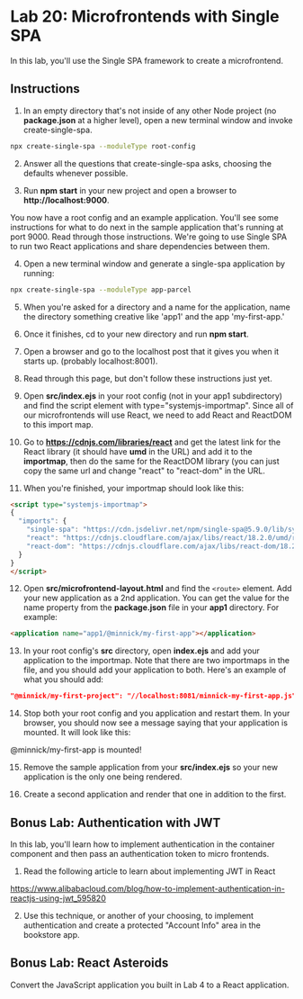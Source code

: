 # Lab 20: Microfrontends with Single SPA

In this lab, you'll use the Single SPA framework to create a microfrontend.

## Instructions

1. In an empty directory that's not inside of any other Node project (no **package.json** at a higher level), open a new terminal window and invoke create-single-spa.

```bash
npx create-single-spa --moduleType root-config
```

2. Answer all the questions that create-single-spa asks, choosing the defaults whenever possible.

3. Run **npm start** in your new project and open a browser to **http://localhost:9000**.

You now have a root config and an example application. You'll see some instructions for what to do next in the sample application that's running at port 9000. Read through those instructions. We're going to use Single SPA to run two React applications and share dependencies between them.

4. Open a new terminal window and generate a single-spa application by running:

```bash
npx create-single-spa --moduleType app-parcel
```

5. When you're asked for a directory and a name for the application, name the directory something creative like 'app1' and the app 'my-first-app.'

6. Once it finishes, cd to your new directory and run **npm start**.

7. Open a browser and go to the localhost post that it gives you when it starts up. (probably localhost:8001).

8. Read through this page, but don't follow these instructions just yet.

9. Open **src/index.ejs** in your root config (not in your app1 subdirectory) and find the script element with type="systemjs-importmap". Since all of our microfrontends will use React, we need to add React and ReactDOM to this import map.

10. Go to **https://cdnjs.com/libraries/react** and get the latest link for the React library (it should have **umd** in the URL) and add it to the **importmap**, then do the same for the ReactDOM library (you can just copy the same url and change "react" to "react-dom" in the URL.

11. When you're finished, your importmap should look like this:

```html
<script type="systemjs-importmap">
{
  "imports": {
    "single-spa": "https://cdn.jsdelivr.net/npm/single-spa@5.9.0/lib/system/single-spa.min.js",
    "react": "https://cdnjs.cloudflare.com/ajax/libs/react/18.2.0/umd/react.production.min.js",
    "react-dom": "https://cdnjs.cloudflare.com/ajax/libs/react-dom/18.2.0/umd/react-dom.production.min.js"
  }
}
</script>
```

12. Open **src/microfrontend-layout.html** and find the `<route>` element. Add your new application as a 2nd application. You can get the value for the name property from the **package.json** file in your **app1** directory. For example:

```html
<application name="app1/@minnick/my-first-app"></application>
```

13. In your root config's **src** directory, open **index.ejs** and add your application to the importmap. Note that there are two importmaps in the file, and you should add your application to both. Here's an example of what you should add:

```json
"@minnick/my-first-project": "//localhost:8081/minnick-my-first-app.js",
```

14. Stop both your root config and you application and restart them. In your browser, you should now see a message saying that your application is mounted. It will look like this:

@minnick/my-first-app is mounted!

15. Remove the sample application from your **src/index.ejs** so your new application is the only one being rendered.

16. Create a second application and render that one in addition to the first.

## Bonus Lab: Authentication with JWT

In this lab, you'll learn how to implement authentication in the container component and then pass an authentication token to micro frontends.

1. Read the following article to learn about implementing JWT in React

https://www.alibabacloud.com/blog/how-to-implement-authentication-in-reactjs-using-jwt_595820

2. Use this technique, or another of your choosing, to implement authentication and create a protected "Account Info" area in the bookstore app.

## Bonus Lab: React Asteroids

Convert the JavaScript application you built in Lab 4 to a React application.